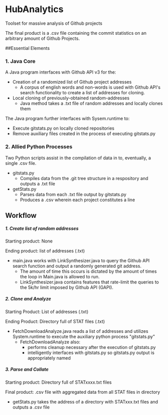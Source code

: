 HubAnalytics
============

Toolset for massive analysis of Github projects

The final product is a .csv file containing the commit statistics on an arbitrary amount of Github Projects.

##Essential Elements

### 1. Java Core
A Java program interfaces with Github API v3 for the:
* Creation of a randomized list of Github project addresses
  * A corpus of english words and non-words is used with Github API's search functionality to create a list of addresses for cloning.
* Local cloning of previously-obtained random-addresses
  * Java method takes a .txt file of random addresses and locally clones them

The Java program further interfaces with Sysem.runtime to:

* Execute gitstats.py on locally cloned repositories
* Remove auxiliary files created in the process of executing gitstats.py

### 2. Allied Python Processes

Two Python scripts assist in the compilation of data in to, eventually, a single .csv file.

* gitstats.py
  * Compiles data from the .git tree structure in a respository and outputs a .txt file
* getStats.py
  * Parses data from each .txt file output by gitstats.py
  * Produces a .csv wherein each project constitutes a line


## Workflow

##### 1. Create list of random addresses
Starting product: None

Ending product: list of addresses (.txt)

* main.java works with LinkSynthesizer.java to query the Github API search function and output a randomly generated git address.
  * The amount of time this occurs is dictated by the amount of times the loop in Main.java is allowed to run.
  * LinkSynthesizer.java contains features that rate-limit the queries to the 5k/hr limit imposed by Github API (GAPI).

##### 2. Clone and Analyze
Starting Product: List of addresses (.txt)

Ending Product: Directory full of STAT files (.txt)

* FetchDownloadAnalyze.java reads a list of addresses and utilizes System.runtime to execute the auxiliary python process "gitstats.py"
  * FetchDownloadAnalyze also:
    * performs cleanup necessary after the execution of gitstats.py
    * intelligently interfaces with gitstats.py so gitstats.py output is appropriately named

##### 3. Parse and Collate

Starting product: Directory full of STATxxxx.txt files

Final product: .csv file with aggregated data from all STAT files in directory

* getStats.py takes the address of a directory with STATxxx.txt files and outputs a .csv file



